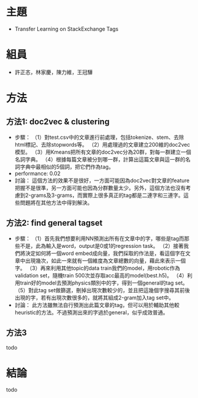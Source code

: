 # 主題
- Transfer Learning on StackExchange Tags
# 組員
- 許正忞，林家慶，陳力維，王冠驊

# 方法
## 方法1: doc2vec & clustering
- 步驟：
（1）對test.csv中的文章進行前處理，包括tokenize、stem、去除html標記、去除stopwords等。
（2）用處理過的文章建立200維的doc2vec模型。
（3）用Kmeans把所有文章的doc2vec分為20群，對每一群建立一個名詞字典。
（4）根據每篇文章被分到哪一群，計算出這篇文章與這一群的名詞字典中最相似的5個詞，把它們作為tag。
- performance: 0.02
- 討論：
這個方法的效果不是很好，一方面可能因為doc2vec對文章的feature把握不是很準，另一方面可能也因為分群數量太少。另外，這個方法也沒有考慮到2-grams及3-grams，而實際上很多真正的tag都是二連字和三連字。這些問題將在其他方法中得到解決。

## 方法2: find general tagset
- 步驟：
（1）首先我們想要利用NN預測出所有在文章中的字，哪些是tag而那些不是，此為輸入是word，output是0或1的regression task。 
（2）接著我們將決定如何將一個word embed成向量，我們採取的作法是，看這個字在文章中出現幾次，如此一來就有一個維度為文章總數的向量，藉此來表示一個字。
（3）再來利用其他topic的data train我們的model，用robotic作為validation set，隨機train 500次並存取acc最高的model(best.h5)。
（4）利用train好的model去預測physics類別中的字，得到一個general的tag set。
（5）對此tag set做篩選，刪掉出現次數較少的，並且把這幾個字搜尋其前後出現的字，若有出現次數很多的，就將其組成2-gram加入tag set中。
- 討論：
此方法雖無法自行預測出此篇文章的tag，但可以用於輔助其他較heuristic的方法。不過預測出來的字過於general，似乎成效普通。
## 方法3
todo

# 結論
todo
